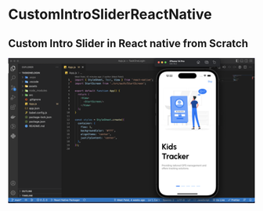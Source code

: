 # CustomIntroSliderReactNative

## Custom Intro Slider in React native from Scratch

[![Project Demo](assets/images/Screenshot.png)](https://youtu.be/HLfH9tXaV3g)

